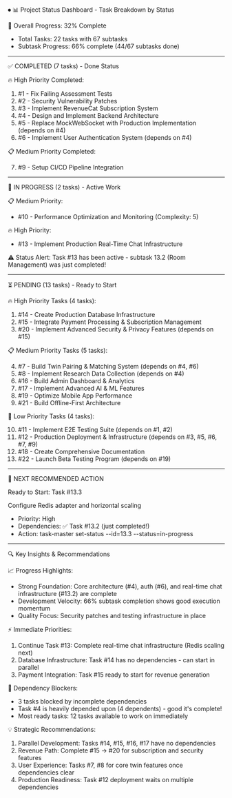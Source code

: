 ⏺ 📊 Project Status Dashboard - Task Breakdown by Status

  🎯 Overall Progress: 32% Complete

  - Total Tasks: 22 tasks with 67 subtasks
  - Subtask Progress: 66% complete (44/67 subtasks done)

  ---
  ✅ COMPLETED (7 tasks) - Done Status

  🔥 High Priority Completed:

  1. #1 - Fix Failing Assessment Tests
  2. #2 - Security Vulnerability Patches
  3. #3 - Implement RevenueCat Subscription System
  4. #4 - Design and Implement Backend Architecture
  5. #5 - Replace MockWebSocket with Production Implementation (depends on #4)
  6. #6 - Implement User Authentication System (depends on #4)

  📋 Medium Priority Completed:

  7. #9 - Setup CI/CD Pipeline Integration

  ---
  🔄 IN PROGRESS (2 tasks) - Active Work

  📋 Medium Priority:

  - #10 - Performance Optimization and Monitoring (Complexity: 5)

  🔥 High Priority:

  - #13 - Implement Production Real-Time Chat Infrastructure

  ⚠️ Status Alert: Task #13 has been active - subtask 13.2 (Room Management) was just completed!

  ---
  ⏳ PENDING (13 tasks) - Ready to Start

  🔥 High Priority Tasks (4 tasks):

  1. #14 - Create Production Database Infrastructure
  2. #15 - Integrate Payment Processing & Subscription Management
  3. #20 - Implement Advanced Security & Privacy Features (depends on #15)

  📋 Medium Priority Tasks (5 tasks):

  4. #7 - Build Twin Pairing & Matching System (depends on #4, #6)
  5. #8 - Implement Research Data Collection (depends on #4)
  6. #16 - Build Admin Dashboard & Analytics
  7. #17 - Implement Advanced AI & ML Features
  8. #19 - Optimize Mobile App Performance
  9. #21 - Build Offline-First Architecture

  📝 Low Priority Tasks (4 tasks):

  10. #11 - Implement E2E Testing Suite (depends on #1, #2)
  11. #12 - Production Deployment & Infrastructure (depends on #3, #5, #6, #7, #9)
  12. #18 - Create Comprehensive Documentation
  13. #22 - Launch Beta Testing Program (depends on #19)

  ---
  🚀 NEXT RECOMMENDED ACTION

  Ready to Start: Task #13.3

  Configure Redis adapter and horizontal scaling
  - Priority: High
  - Dependencies: ✅ Task #13.2 (just completed!)
  - Action: task-master set-status --id=13.3 --status=in-progress

  ---
  🔍 Key Insights & Recommendations

  📈 Progress Highlights:

  - Strong Foundation: Core architecture (#4), auth (#6), and real-time chat infrastructure (#13.2) are complete
  - Development Velocity: 66% subtask completion shows good execution momentum
  - Quality Focus: Security patches and testing infrastructure in place

  ⚡ Immediate Priorities:

  1. Continue Task #13: Complete real-time chat infrastructure (Redis scaling next)
  2. Database Infrastructure: Task #14 has no dependencies - can start in parallel
  3. Payment Integration: Task #15 ready to start for revenue generation

  🚧 Dependency Blockers:

  - 3 tasks blocked by incomplete dependencies
  - Task #4 is heavily depended upon (4 dependents) - good it's complete!
  - Most ready tasks: 12 tasks available to work on immediately

  💡 Strategic Recommendations:

  1. Parallel Development: Tasks #14, #15, #16, #17 have no dependencies
  2. Revenue Path: Complete #15 → #20 for subscription and security features
  3. User Experience: Tasks #7, #8 for core twin features once dependencies clear
  4. Production Readiness: Task #12 deployment waits on multiple dependencies

